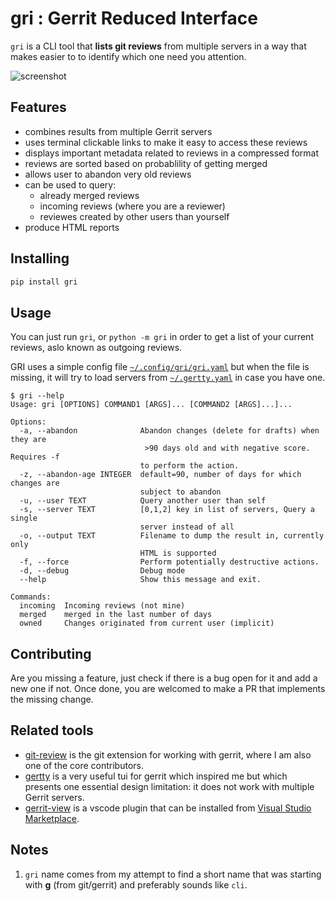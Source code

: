 # gri : Gerrit Reduced Interface

`gri` is a CLI tool that **lists git reviews** from multiple servers
in a way that makes easier to to identify which one need you attention.

![screenshot](https://sbarnea.com/ss/Screen-Shot-2020-09-18-10-41-05.06.png)

## Features

* combines results from multiple Gerrit servers
* uses terminal clickable links to make it easy to access these reviews
* displays important metadata related to reviews in a compressed format
* reviews are sorted based on probablility of getting merged
* allows user to abandon very old reviews
* can be used to query:
  * already merged reviews
  * incoming reviews (where you are a reviewer)
  * reviewes created by other users than yourself
* produce HTML reports

## Installing

```bash
pip install gri
```

## Usage

You can just run `gri`, or `python -m gri` in order to get a list of your
current reviews, aslo known as outgoing reviews.

GRI uses a simple config file [`~/.config/gri/gri.yaml`][1] but when the file
is missing, it will try to load servers from [`~/.gertty.yaml`][2] in case you
have one.

```console
$ gri --help
Usage: gri [OPTIONS] COMMAND1 [ARGS]... [COMMAND2 [ARGS]...]...

Options:
  -a, --abandon              Abandon changes (delete for drafts) when they are
                              >90 days old and with negative score. Requires -f
                             to perform the action.
  -z, --abandon-age INTEGER  default=90, number of days for which changes are
                             subject to abandon
  -u, --user TEXT            Query another user than self
  -s, --server TEXT          [0,1,2] key in list of servers, Query a single
                             server instead of all
  -o, --output TEXT          Filename to dump the result in, currently only
                             HTML is supported
  -f, --force                Perform potentially destructive actions.
  -d, --debug                Debug mode
  --help                     Show this message and exit.

Commands:
  incoming  Incoming reviews (not mine)
  merged    merged in the last number of days
  owned     Changes originated from current user (implicit)
```

## Contributing

Are you missing a feature, just check if there is a bug open for it and add
a new one if not. Once done, you are welcomed to make a PR that implements
the missing change.

## Related tools

* [git-review][4] is the git extension for working with gerrit, where I am also
  one of the core contributors.
* [gertty](https://opendev.org/ttygroup/gertty) is a very useful tui for gerrit
  which inspired me but which presents one essential design limitation: it does
  not work with multiple Gerrit servers.
* [gerrit-view](https://github.com/Gruntfuggly/gerrit-view) is a vscode plugin
  that can be installed from [Visual Studio Marketplace][3].

## Notes

1. `gri` name comes from my attempt to find a short name that was starting
   with **g** (from git/gerrit) and preferably sounds like `cli`.

[1]: https://github.com/pycontribs/gri/blob/master/test/gri.yaml
[2]: https://opendev.org/ttygroup/gertty/src/branch/master/examples/minimal-gertty.yaml
[3]: https://marketplace.visualstudio.com/items?itemName=Gruntfuggly.gerrit-view
[4]: https://docs.openstack.org/infra/git-review/
